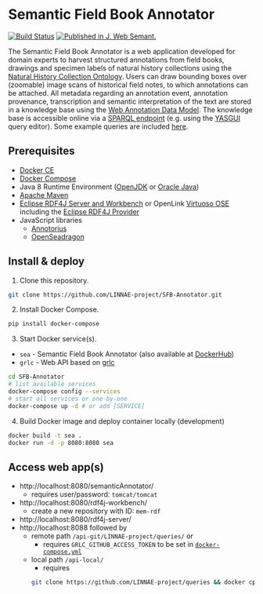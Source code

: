 # Semantic Field Book Annotator

[![Build Status](https://travis-ci.org/LINNAE-project/SFB-Annotator.svg?branch=master)](https://travis-ci.org/LINNAE-project/SFB-Annotator)
[![Published in J. Web Semant.](https://img.shields.io/badge/published%20in-JWebSemant-blue.svg)](https://doi.org/10.1016/j.websem.2018.06.002)

The Semantic Field Book Annotator is a web application developed for domain experts to harvest structured annotations from field books, drawings and specimen labels of natural history collections using the [Natural History Collection Ontology](https://github.com/lisestork/NHC-Ontology). Users can draw bounding boxes over (zoomable) image scans of historical field notes, to which annotations can be attached. All metadata regarding an annotation event, annotation provenance, transcription and semantic interpretation of the text are stored in a knowledge base using the [Web Annotation Data Model](https://www.w3.org/TR/annotation-model/). The knowledge base is accessible online via a [SPARQL endpoint](http://makingsense.liacs.nl/rdf4j-server/repositories/NC) (e.g. using the [YASGUI](https://yasgui.triply.cc/) query editor). Some example queries are included [here](https://github.com/lisestork/NHC-Ontology/blob/master/Example_Queries.txt).

## Prerequisites
- [Docker CE](https://docs.docker.com/install/)
- [Docker Compose](https://docs.docker.com/compose/install/)
- Java 8 Runtime Environment ([OpenJDK](https://openjdk.java.net/) or [Oracle Java](https://www.oracle.com/java/technologies/javase-jdk8-downloads.html))
- [Apache Maven](https://maven.apache.org/)
- [Eclipse RDF4J Server and Workbench](https://rdf4j.org/documentation/tools/server-workbench/) or OpenLink [Virtuoso OSE](http://vos.openlinksw.com/owiki/wiki/VOS) including the [Eclipse RDF4J Provider](http://vos.openlinksw.com/owiki/wiki/VOS/VirtSesame2Provider)
- JavaScript libraries
  - [Annotorius](https://annotorious.github.io)
  - [OpenSeadragon](https://openseadragon.github.io/)

## Install & deploy

1. Clone this repository.

```bash
git clone https://github.com/LINNAE-project/SFB-Annotator.git
```
2. Install Docker Compose.

```bash
pip install docker-compose
```

3. Start Docker service(s).

- `sea` - Semantic Field Book Annotator (also available at [DockerHub](https://hub.docker.com/repository/docker/linnae/sfb-annotator))
- `grlc` - Web API based on [grlc](https://www.research-software.nl/software/grlc)

```bash
cd SFB-Annotator
# list available services
docker-compose config --services
# start all services or one-by-one
docker-compose up -d # or add [SERVICE]
```

4. Build Docker image and deploy container locally (development)

```bash
docker build -t sea .
docker run -d -p 8080:8080 sea
```

## Access web app(s)
- http://localhost:8080/semanticAnnotator/
  - requires user/password: `tomcat/tomcat`
- http://localhost:8080/rdf4j-workbench/
  - create a new repository with ID: `mem-rdf`
- http://localhost:8080/rdf4j-server/
- http://localhost:8088 followed by
  - remote path `/api-git/LINNAE-project/queries/` or
    - requires `GRLC_GITHUB_ACCESS_TOKEN` to be set in [`docker-compose.yml`](https://github.com/LINNAE-project/SFB-Annotator/blob/master/docker-compose.yml#L19)
  - local path `/api-local/`
    - requires
    ```bash
    git clone https://github.com/LINNAE-project/queries && docker cp ./queries grlc:/home/grlc/
    ```
